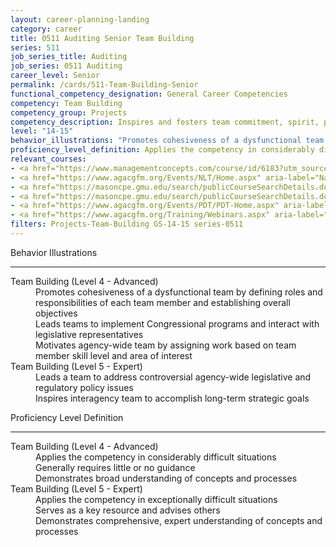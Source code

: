 ```yaml
---
layout: career-planning-landing
category: career
title: 0511 Auditing Senior Team Building
series: 511
job_series_title: Auditing
job_series: 0511 Auditing
career_level: Senior
permalink: /cards/511-Team-Building-Senior
functional_competency_designation: General Career Competencies
competency: Team Building
competency_group: Projects
competency_description: Inspires and fosters team commitment, spirit, pride, and trust; facilitates cooperation and motivates team members to accomplish group goals
level: "14-15"
behavior_illustrations: "Promotes cohesiveness of a dysfunctional team by defining roles and responsibilities of each team member and establishing overall objectives ?Leads teams to implement Congressional programs and interact with legislative representatives ? Motivates agency-wide team by assigning work based on team member skill level and area of interest ? Leads a team to address controversial agency-wide legislative and regulatory policy issues ? Inspires interagency team to accomplish long-term strategic goals "
proficiency_level_definition: Applies the competency in considerably difficult situations ? Generally requires little or no guidance ? Demonstrates broad understanding of concepts and processes ? Applies the competency in exceptionally difficult situations ? Serves as a key resource and advises others ? Demonstrates comprehensive, expert understanding of concepts and processes
relevant_courses: 
- <a href="https://www.managementconcepts.com/course/id/6183?utm_source=CFOportal&utm_medium=listing&utm_campaign=CFOTTEP&utm_id=23FM" aria-label="Leading And Managing High-Performing Project Teams - https://www.managementconcepts.com/course/id/6183?utm_source=CFOportal&utm_medium=listing&utm_campaign=CFOTTEP&utm_id=23FM">Leading And Managing High-Performing Project Teams</a>, Management Concepts
- <a href="https://www.agacgfm.org/Events/NLT/Home.aspx" aria-label="National Leadership Training (NLT) - multi-competency training - https://www.agacgfm.org/Events/NLT/Home.aspx">National Leadership Training (NLT) - multi-competency training</a>, AGA
- <a href="https://masoncpe.gmu.edu/search/publicCourseSearchDetails.do?method=load&courseId=2409052" aria-label="PEBU 0408 Building and Managing Effective Teams - https://masoncpe.gmu.edu/search/publicCourseSearchDetails.do?method=load&courseId=2409052">PEBU 0408 Building and Managing Effective Teams</a>, George Mason University
- <a href="https://masoncpe.gmu.edu/search/publicCourseSearchDetails.do?method=load&courseId=2409054" aria-label="PEBU 0421 Building High Performance Teams - https://masoncpe.gmu.edu/search/publicCourseSearchDetails.do?method=load&courseId=2409054">PEBU 0421 Building High Performance Teams</a>, George Mason University
- <a href="https://www.agacgfm.org/Events/PDT/PDT-Home.aspx" aria-label="Professional Development Training (PDT) - multi-competency training - https://www.agacgfm.org/Events/PDT/PDT-Home.aspx">Professional Development Training (PDT) - multi-competency training</a>, AGA
- <a href="https://www.agacgfm.org/Training/Webinars.aspx" aria-label="Webinar - Leadership - https://www.agacgfm.org/Training/Webinars.aspx">Webinar - Leadership</a>, AGA
filters: Projects-Team-Building GS-14-15 series-0511
---
```


<div class="desktop:grid-col-6 margin-y-3">
  <div class="border-top-2 bg-white padding-3 shadow-5 height-full members-hover border-1px button-border border-top-blue radius-lg">
    <p class="text-bold label-color font-size-21">Behavior Illustrations</p>
    <hr class="hr-green"/>
    <dl class="text-base card-content-color"><dt>Team Building (Level 4 - Advanced)</dt><dd>Promotes cohesiveness of a dysfunctional team by defining roles and responsibilities of each team member and establishing overall objectives </dd><dd>Leads teams to implement Congressional programs and interact with legislative representatives </dd><dd> Motivates agency-wide team by assigning work based on team member skill level and area of interest</dd><dt>Team Building (Level 5 - Expert)</dt><dd>Leads a team to address controversial agency-wide legislative and regulatory policy issues </dd><dd> Inspires interagency team to accomplish long-term strategic goals
</dd></dl>
  </div>
</div>
<div class="desktop:grid-col-6 margin-y-3">
  <div class="border-top-2 bg-white padding-3 shadow-5 height-full members-hover border-1px button-border border-top-blue radius-lg">
    <p class="text-bold label-color font-size-21">Proficiency Level Definition</p>
     <hr class="hr-green"/>
    <dl class="text-base card-content-color"><dt>Team Building (Level 4 - Advanced)</dt><dd>Applies the competency in considerably difficult situations </dd><dd> Generally requires little or no guidance </dd><dd> Demonstrates broad understanding of concepts and processes</dd><dt>Team Building (Level 5 - Expert)</dt><dd>Applies the competency in exceptionally difficult situations </dd><dd> Serves as a key resource and advises others </dd><dd> Demonstrates comprehensive, expert understanding of concepts and processes</dd></dl>
  </div>
</div>